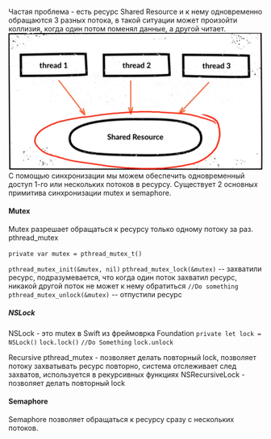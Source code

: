Частая проблема - есть ресурс Shared Resource и к нему одновременно обращаются 3 разных потока, в такой ситуации может произойти коллизия, когда один потом поменял данные, а другой читает.
![Pasted image 20240429152717](Swift/Многопоточность/Stepik/Скриншоты/Pasted%20image%2020240429152717.png)
С помощью синхронизации мы можем обеспечить одновременный доступ 1-го или нескольких потоков в ресурсу. Существует 2 основных примитива синхронизации mutex и semaphore.
#### Mutex
Mutex разрешает обращаться к ресурсу только одному потоку за раз. 
pthread_mutex

`private var mutex = pthread_mutex_t()`

`pthread_mutex_init(&mutex, nil)`
`pthread_mutex_lock(&mutex)` -- захватили ресурс, подразумевается, что когда один поток захватил ресурс, никакой другой поток не может к нему обратиться
`//Do something`
`pthread_mutex_unlock(&mutex)` -- отпустили ресурс
##### NSLock
NSLock - это mutex в Swift из фреймоврка Foundation
`private let lock = NSLock()`
`lock.lock()`
`//Do Something`
`lock.unlock`

Recursive pthread_mutex - позволяет делать повторный lock, позволяет потоку захватывать ресурс повторно, система отслеживает след захватов, используется в рекурсивных функциях
NSRecursiveLock - позволяет делать повторный lock
#### Semaphore
Semaphore позволяет обращаться к ресурсу сразу с нескольких потоков.
